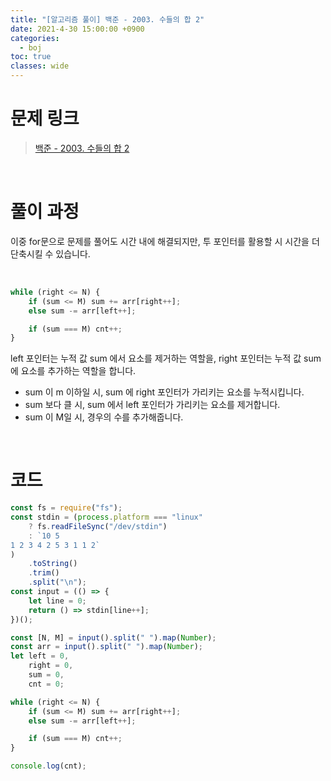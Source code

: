 ```yaml
---
title: "[알고리즘 풀이] 백준 - 2003. 수들의 합 2"
date: 2021-4-30 15:00:00 +0900
categories:
  - boj
toc: true
classes: wide
---
```


# 문제 링크

> [백준 - 2003. 수들의 합 2](https://www.acmicpc.net/problem/2003)

<br>

# 풀이 과정

이중 for문으로 문제를 풀어도 시간 내에 해결되지만, 투 포인터를 활용할 시 시간을 더 단축시킬 수 있습니다.

<br>

```jsx
while (right <= N) {
    if (sum <= M) sum += arr[right++];
    else sum -= arr[left++];

    if (sum === M) cnt++;
}
```

left 포인터는 누적 값 sum 에서 요소를 제거하는 역할을, right 포인터는 누적 값 sum 에 요소를 추가하는 역할을 합니다.

- sum 이 m 이하일 시, sum 에 right 포인터가 가리키는 요소를 누적시킵니다.
- sum 보다 클 시, sum 에서 left 포인터가 가리키는 요소를 제거합니다.
- sum 이 M일 시, 경우의 수를 추가해줍니다.

<br>

# 코드

```jsx
const fs = require("fs");
const stdin = (process.platform === "linux"
    ? fs.readFileSync("/dev/stdin")
    : `10 5
1 2 3 4 2 5 3 1 1 2`
)
    .toString()
    .trim()
    .split("\n");
const input = (() => {
    let line = 0;
    return () => stdin[line++];
})();

const [N, M] = input().split(" ").map(Number);
const arr = input().split(" ").map(Number);
let left = 0,
    right = 0,
    sum = 0,
    cnt = 0;

while (right <= N) {
    if (sum <= M) sum += arr[right++];
    else sum -= arr[left++];

    if (sum === M) cnt++;
}

console.log(cnt);
```
